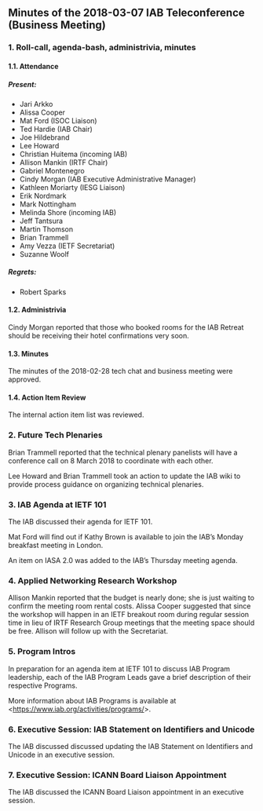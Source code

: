 
Minutes of the 2018-03-07 IAB Teleconference (Business Meeting)
---------------------------------------------------------------


### 1. Roll-call, agenda-bash, administrivia, minutes


#### 1.1. Attendance


##### Present:


* Jari Arkko
* Alissa Cooper
* Mat Ford (ISOC Liaison)
* Ted Hardie (IAB Chair)
* Joe Hildebrand
* Lee Howard
* Christian Huitema (incoming IAB)
* Allison Mankin (IRTF Chair)
* Gabriel Montenegro
* Cindy Morgan (IAB Executive Administrative Manager)
* Kathleen Moriarty (IESG Liaison)
* Erik Nordmark
* Mark Nottingham
* Melinda Shore (incoming IAB)
* Jeff Tantsura
* Martin Thomson
* Brian Trammell
* Amy Vezza (IETF Secretariat)
* Suzanne Woolf


##### Regrets:


* Robert Sparks


#### 1.2. Administrivia


Cindy Morgan reported that those who booked rooms for the IAB Retreat should be receiving their hotel confirmations very soon.


#### 1.3. Minutes


The minutes of the 2018-02-28 tech chat and business meeting were approved.


#### 1.4. Action Item Review


The internal action item list was reviewed.


### 2. Future Tech Plenaries


Brian Trammell reported that the technical plenary panelists will have a conference call on 8 March 2018 to coordinate with each other.


Lee Howard and Brian Trammell took an action to update the IAB wiki to provide process guidance on organizing technical plenaries.


### 3. IAB Agenda at IETF 101


The IAB discussed their agenda for IETF 101.


Mat Ford will find out if Kathy Brown is available to join the IAB’s Monday breakfast meeting in London.


An item on IASA 2.0 was added to the IAB’s Thursday meeting agenda.


### 4. Applied Networking Research Workshop


Allison Mankin reported that the budget is nearly done; she is just waiting to confirm the meeting room rental costs. Alissa Cooper suggested that since the workshop will happen in an IETF breakout room during regular session time in lieu of IRTF Research Group meetings that the meeting space should be free. Allison will follow up with the Secretariat.


### 5. Program Intros


In preparation for an agenda item at IETF 101 to discuss IAB Program leadership, each of the IAB Program Leads gave a brief description of their respective Programs.


More information about IAB Programs is available at <<https://www.iab.org/activities/programs/>>.


### 6. Executive Session: IAB Statement on Identifiers and Unicode


The IAB discussed discussed updating the IAB Statement on Identifiers and Unicode in an executive session.


### 7. Executive Session: ICANN Board Liaison Appointment


The IAB discussed the ICANN Board Liaison appointment in an executive session.


